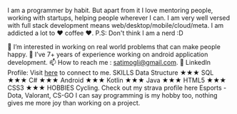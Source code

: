 I am a programmer by habit. But apart from it I love mentoring people, working with startups, helping people wherever I can. I am very well versed with full stack development means web/desktop/mobile/cloud/meta. I am addicted a lot to ❤ coffee ❤. P.S: Don't think I am a nerd :D

👀 I’m interested in working on real world problems that can make people happy.
🌱 I’ve 7+ years of experience working on android application development. 
📫 How to reach me : satimogli@gmail.com.
🤝 LinkedIn Profile: Visit <a href="https://www.linkedin.com/in/mohit-sati-809a0577/">here</a> to connect to me.
SKILLS
Data Structure	★★★
SQL	★★★
C#	★★★
Android ★★★
Kotlin	★★★
Java	★★★
HTML5	★★★
CSS3	★★★
HOBBIES
Cycling. Check out my strava profile here
Esports - Dota, Valorant, CS-GO
I can say programming is my hobby too, nothing gives me more joy than working on a project.
